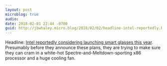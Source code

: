 ```yaml
---
layout: post
microblog: true
audio: 
date: 2018-02-01 22:44 -0700
guid: http://jbwhaley.micro.blog/2018/02/02/headline-intel-reportedly.html
---
```

Headline: [Intel reportedly considering launching smart glasses this year](https://www.theverge.com/2018/2/1/16961584/intel-smart-glasses-vaunt-superlite-division-sale-rumor). Presumably before they announce these plans, they are trying to make sure they can cram in a white-hot Spectre-and-Meltdown-sporting x86 processor and a huge cooling fan.
